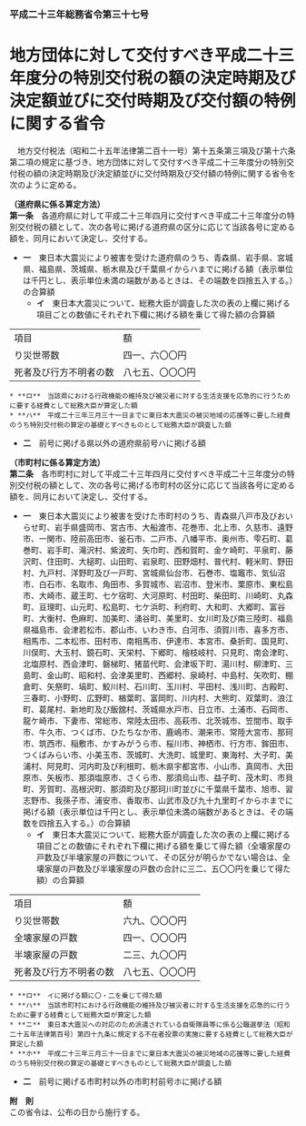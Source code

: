 ### 平成二十三年総務省令第三十七号  
# 地方団体に対して交付すべき平成二十三年度分の特別交付税の額の決定時期及び決定額並びに交付時期及び交付額の特例に関する省令  
　地方交付税法（昭和二十五年法律第二百十一号）第十五条第三項及び第十六条第二項の規定に基づき、地方団体に対して交付すべき平成二十三年度分の特別交付税の額の決定時期及び決定額並びに交付時期及び交付額の特例に関する省令を次のように定める。  
  
**（道府県に係る算定方法）**  
**第一条**　各道府県に対して平成二十三年四月に交付すべき平成二十三年度分の特別交付税の額として、次の各号に掲げる道府県の区分に応じて当該各号に定める額を、同月において決定し、交付する。  
* **一**　東日本大震災により被害を受けた道府県のうち、青森県、岩手県、宮城県、福島県、茨城県、栃木県及び千葉県イからハまでに掲げる額（表示単位は千円とし、表示単位未満の端数があるときは、その端数を四捨五入する。）の合算額  
	* **イ**　東日本大震災について、総務大臣が調査した次の表の上欄に掲げる項目ごとの数値にそれぞれ下欄に掲げる額を乗じて得た額の合算額  

|||  
| --- | --- |  
|項目|額|  
|り災世帯数|四一、六〇〇円|  
|死者及び行方不明者の数|八七五、〇〇〇円|  
  
	* **ロ**　当該県における行政機能の維持及び被災者に対する生活支援を応急的に行うために要する経費として総務大臣が算定した額  
	* **ハ**　平成二十三年三月三十一日までに東日本大震災の被災地域の応援等に要した経費のうち特別交付税の算定の基礎とすべきものとして総務大臣が調査した額  
* **二**　前号に掲げる県以外の道府県前号ハに掲げる額  
  
**（市町村に係る算定方法）**  
**第二条**　各市町村に対して平成二十三年四月に交付すべき平成二十三年度分の特別交付税の額として、次の各号に掲げる市町村の区分に応じて当該各号に定める額を、同月において決定し、交付する。  
* **一**　東日本大震災により被害を受けた市町村のうち、青森県八戸市及びおいらせ町、岩手県盛岡市、宮古市、大船渡市、花巻市、北上市、久慈市、遠野市、一関市、陸前高田市、釜石市、二戸市、八幡平市、奥州市、雫石町、葛巻町、岩手町、滝沢村、紫波町、矢巾町、西和賀町、金ケ崎町、平泉町、藤沢町、住田町、大槌町、山田町、岩泉町、田野畑村、普代村、軽米町、野田村、九戸村、洋野町及び一戸町、宮城県仙台市、石巻市、塩竈市、気仙沼市、白石市、名取市、角田市、多賀城市、岩沼市、登米市、栗原市、東松島市、大崎市、蔵王町、七ケ宿町、大河原町、村田町、柴田町、川崎町、丸森町、亘理町、山元町、松島町、七ケ浜町、利府町、大和町、大郷町、富谷町、大衡村、色麻町、加美町、涌谷町、美里町、女川町及び南三陸町、福島県福島市、会津若松市、郡山市、いわき市、白河市、須賀川市、喜多方市、相馬市、二本松市、田村市、南相馬市、伊達市、本宮市、桑折町、国見町、川俣町、大玉村、鏡石町、天栄村、下郷町、檜枝岐村、只見町、南会津町、北塩原村、西会津町、磐梯町、猪苗代町、会津坂下町、湯川村、柳津町、三島町、金山町、昭和村、会津美里町、西郷村、泉崎村、中島村、矢吹町、棚倉町、矢祭町、塙町、鮫川村、石川町、玉川村、平田村、浅川町、古殿町、三春町、小野町、広野町、楢葉町、富岡町、川内村、大熊町、双葉町、浪江町、葛尾村、新地町及び飯舘村、茨城県水戸市、日立市、土浦市、石岡市、龍ケ崎市、下妻市、常総市、常陸太田市、高萩市、北茨城市、笠間市、取手市、牛久市、つくば市、ひたちなか市、鹿嶋市、潮来市、常陸大宮市、那珂市、筑西市、稲敷市、かすみがうら市、桜川市、神栖市、行方市、鉾田市、つくばみらい市、小美玉市、茨城町、大洗町、城里町、東海村、大子町、美浦村、阿見町、河内町及び利根町、栃木県宇都宮市、小山市、真岡市、大田原市、矢板市、那須塩原市、さくら市、那須烏山市、益子町、茂木町、市貝町、芳賀町、高根沢町、那須町及び那珂川町並びに千葉県千葉市、旭市、習志野市、我孫子市、浦安市、香取市、山武市及び九十九里町イからホまでに掲げる額（表示単位は千円とし、表示単位未満の端数があるときは、その端数を四捨五入する。）の合算額  
	* **イ**　東日本大震災について、総務大臣が調査した次の表の上欄に掲げる項目ごとの数値にそれぞれ下欄に掲げる額を乗じて得た額（全壊家屋の戸数及び半壊家屋の戸数について、その区分が明らかでない場合は、全壊家屋の戸数及び半壊家屋の戸数の合計に三二、五〇〇円を乗じて得た額）の合算額  

|||  
| --- | --- |  
|項目|額|  
|り災世帯数|六九、〇〇〇円|  
|全壊家屋の戸数|四一、〇〇〇円|  
|半壊家屋の戸数|二三、九〇〇円|  
|死者及び行方不明者の数|八七五、〇〇〇円|  
  
	* **ロ**　イに掲げる額に〇・二を乗じて得た額  
	* **ハ**　当該市町村における行政機能の維持及び被災者に対する生活支援を応急的に行うために要する経費として総務大臣が算定した額  
	* **ニ**　東日本大震災への対応のため派遣されている自衛隊員等に係る公職選挙法（昭和二十五年法律第百号）第四十九条に規定する不在者投票の実施に要する経費として総務大臣が算定した額  
	* **ホ**　平成二十三年三月三十一日までに東日本大震災の被災地域の応援等に要した経費のうち特別交付税の算定の基礎とすべきものとして総務大臣が調査した額  
* **二**　前号に掲げる市町村以外の市町村前号ホに掲げる額  
  
**附　則**  
この省令は、公布の日から施行する。  
  
